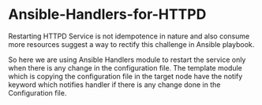 # Ansible-Handlers-for-HTTPD

Restarting HTTPD Service is not idempotence in nature and also consume more resources suggest a way to rectify this challenge in Ansible playbook. 

So here we are using Ansible Handlers module to restart the service only when there is any change in the configuration file. The template module which is copying the configuration file in the target node have the notify keyword which notifies handler if there is any change done in the Configuration file.
